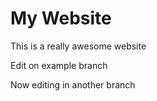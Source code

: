# My Website

This is a really awesome website

Edit on example branch

Now editing in another branch
